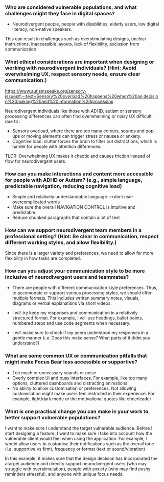### Who are considered vulnerable populations, and what challenges might they face in digital spaces?
- Neurodivergent people, people with disabilities, elderly users, low digital literacy, non-native speakers.

This can result in challenges such as overstimulating designs, unclear instructions, inaccessible layouts, lack of flexibility, exclusion from communication

### What ethical considerations are important when designing or working with neurodivergent individuals? (Hint: Avoid overwhelming UX, respect sensory needs, ensure clear communication.)
https://www.autismspeaks.org/sensory-issues#:~:text=Sensory%20overload%20happens%20when%20an,decision%20making%20and%20information%20processing.


Neurodivergent individuals like those with ADHD, autism or sensory processing differences can often find overwhelming or noisy UX difficult due to :
- Sensory overload, where there are too many colours, sounds and pop-ups or moving elements can trigger stress or nausea or anxiety.
- Cognitive load: clutter forces the brain to filter out distractions, which is harder for people with attention differences.

TLDR: Overwhelming UX makes it chaotic and causes friction instead of flow for neurodivergent users.

### How can you make interactions and content more accessible for people with ADHD or Autism? (e.g., simple language, predictable navigation, reducing cognitive load)

- Simple and relatively understandable language -->dont user overcomplicated words
- Make sure the overall NAVIGATION CONTROL is intuitive and predictable.
- Reduce chunked paragraphs that contain a lot of text

### How can we support neurodivergent team members in a professional setting? (Hint: Be clear in communication, respect different working styles, and allow flexibility.)

Since there is a larger variety and preferences, we need to allow for more flexibility in how tasks are completed.


### How can you adjust your communication style to be more inclusive of neurodivergent users and teammates?
- There are people with different communication style preferences. Thus, to accomodate or support various processing styles, we should offer multiple formats. This includes written summary notes, visuals, diagrams or verbal explanations via short videos.

- I will try keep my responses and communication in a relatively structured format. For example, I will use headings, bullet points, numbered steps and use code segments when necessary. 

- I will make sure to check if my peers understood my responses in a gentle manner  (i.e. Does this make sense? What parts of it didnt you understand?)


### What are some common UX or communication pitfalls that might make Focus Bear less accessible or supportive?

- Too much or unncessary sounds or noise
- Overly complex UI and busy interfaces. For example, like too many options, cluttered dashboards and distracting animations
- No ability to allow customisation or preferences. Not allowing customisation might make users feel restricted in their experience. For example, light/dark mode or the motivational quotes like cheerleader

### What is one practical change you can make in your work to better support vulnerable populations?

I want to make sure I understand the target vulnerable audience. Before I start designing a feature, I want to make sure I take into account how the vulnerable client would feel when using the application. For example, I would allow users to customise their notifications such as the overall tone (i.e. supportive  vs firm), frequency or format (text or sound/vibration)

In this example, it makes sure that the design decision has incorporated the atarget audience and direclty support neurodivergent users (who may struggle with overstimulation), people with anxiety (who may find pushy reminders stressful), and anyone with unique focus needs.

